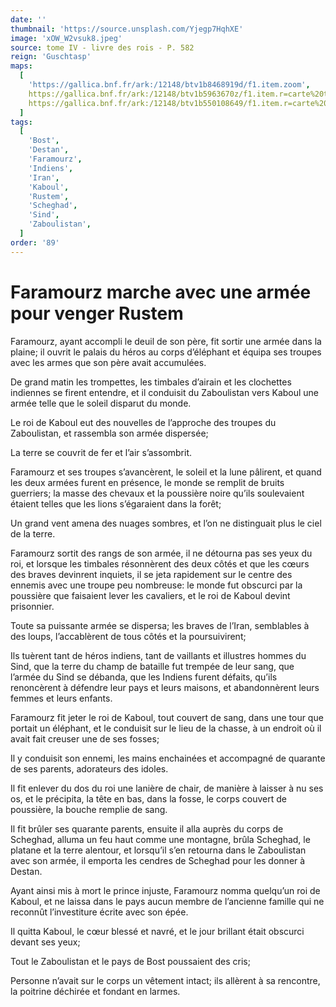 ```yaml
---
date: ''
thumbnail: 'https://source.unsplash.com/Yjegp7HqhXE'
image: 'xOW_W2vsuk8.jpeg'
source: tome IV - livre des rois - P. 582
reign: 'Guschtasp'
maps:
  [
    'https://gallica.bnf.fr/ark:/12148/btv1b8468919d/f1.item.zoom',
    https://gallica.bnf.fr/ark:/12148/btv1b5963670z/f1.item.r=carte%20touran.zoom,
    https://gallica.bnf.fr/ark:/12148/btv1b550108649/f1.item.r=carte%20touran.zoom,
  ]
tags:
  [
    'Bost',
    'Destan',
    'Faramourz',
    'Indiens',
    'Iran',
    'Kaboul',
    'Rustem',
    'Scheghad',
    'Sind',
    'Zaboulistan',
  ]
order: '89'
---
```


# Faramourz marche avec une armée pour venger Rustem

Faramourz, ayant accompli le deuil de son père, fit sortir une armée dans la plaine; il ouvrit le palais du héros au corps d’éléphant et équipa ses troupes avec les armes que son père avait accumulées.

De grand matin les trompettes, les timbales d’airain et les clochettes indiennes se firent entendre, et il conduisit du Zaboulistan vers Kaboul une armée telle que le soleil disparut du monde.

Le roi de Kaboul eut des nouvelles de l’approche des troupes du Zaboulistan, et rassembla son armée dispersée;

La terre se couvrit de fer et l’air s’assombrit.

Faramourz et ses troupes s’avancèrent, le soleil et la lune pâlirent, et quand les deux armées furent en présence, le monde se remplit de bruits guerriers; la masse des chevaux et la poussière noire qu’ils soulevaient étaient telles que les lions s’égaraient dans la forêt;

Un grand vent amena des nuages sombres, et l’on ne distinguait plus le ciel de la terre.

Faramourz sortit des rangs de son armée, il ne détourna pas ses yeux du roi, et lorsque les timbales résonnèrent des deux côtés et que les cœurs des braves devinrent inquiets, il se jeta rapidement sur le centre des ennemis avec une troupe peu nombreuse: le monde fut obscurci par la poussière que faisaient lever les cavaliers, et le roi de Kaboul devint prisonnier.

Toute sa puissante armée se dispersa; les braves de l’Iran, semblables à des loups, l’accablèrent de tous côtés et la poursuivirent;

Ils tuèrent tant de héros indiens, tant de vaillants et illustres hommes du Sind, que la terre du champ de bataille fut trempée de leur sang, que l’armée du Sind se débanda, que les Indiens furent défaits, qu’ils renoncèrent à défendre leur pays et leurs maisons, et abandonnèrent leurs femmes et leurs enfants.

Faramourz fit jeter le roi de Kaboul, tout couvert de sang, dans une tour que portait un éléphant, et le conduisit sur le lieu de la chasse, à un endroit où il avait fait creuser une de ses fosses;

Il y conduisit son ennemi, les mains enchainées et accompagné de quarante de ses parents, adorateurs des idoles.

Il fit enlever du dos du roi une lanière de chair, de manière à laisser à nu ses os, et le précipita, la tête en bas, dans la fosse, le corps couvert de poussière, la bouche remplie de sang.

Il fit brûler ses quarante parents, ensuite il alla auprès du corps de Scheghad, alluma un feu haut comme une montagne, brûla Scheghad, le platane et la terre alentour, et lorsqu’il s’en retourna dans le Zaboulistan avec son armée, il emporta les cendres de Scheghad pour les donner à Destan.

Ayant ainsi mis à mort le prince injuste, Faramourz nomma quelqu’un roi de Kaboul, et ne laissa dans le pays aucun membre de l’ancienne famille qui ne reconnût l’investiture écrite avec son épée.

Il quitta Kaboul, le cœur blessé et navré, et le jour brillant était obscurci devant ses yeux;

Tout le Zaboulistan et le pays de Bost poussaient des cris;

Personne n’avait sur le corps un vêtement intact; ils allèrent à sa rencontre, la poitrine déchirée et fondant en larmes.

